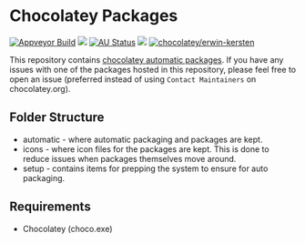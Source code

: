 # Chocolatey Packages

[![Appveyor Build](https://ci.appveyor.com/api/projects/status/github/erwinkersten/chocolatey-packages?svg=true)](https://ci.appveyor.com/project/erwinkersten/chocolatey-packages)
[![](http://transparent-favicon.info/favicon.ico)](#)
[![AU Status](https://img.shields.io/badge/AU%20Package-Status-red.svg)](https://gist.github.com/erwinkersten/6154569d713d1d87b0a36e5781d7ef3c)
[![](http://transparent-favicon.info/favicon.ico)](#)
[![chocolatey/erwin-kersten](https://img.shields.io/badge/Chocolatey-erwin--kersten-blue.svg)](https://chocolatey.org/profiles/erwin-kersten)

This repository contains [chocolatey automatic packages](https://chocolatey.org/docs/automatic-packages). If you have any issues with one of the packages hosted in this repository, please feel free to open an issue (preferred instead of using `Contact Maintainers` on chocolatey.org).

## Folder Structure

* automatic - where automatic packaging and packages are kept. 
* icons - where icon files for the packages are kept. This is done to reduce issues when packages themselves move around.
* setup - contains items for prepping the system to ensure for auto packaging.

## Requirements

* Chocolatey (choco.exe)
